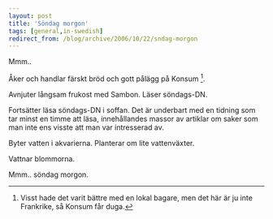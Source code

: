 ```yaml
---
layout: post
title: 'Söndag morgon'
tags: [general,in-swedish]
redirect_from: /blog/archive/2006/10/22/sndag-morgon
---
```


Mmm..

Åker och handlar färskt bröd och gott pålägg på Konsum [^1].

Avnjuter långsam frukost med Sambon. Läser söndags-DN.

Fortsätter läsa söndags-DN i soffan. Det är underbart med en tidning som
tar minst en timme att läsa, innehållandes massor av artiklar om saker
som man inte ens visste att man var intresserad av.

Byter vatten i akvarierna. Planterar om lite vattenväxter.

Vattnar blommorna.

Mmm.. söndag morgon.

[^1]: Visst hade det varit bättre med en lokal bagare, men det här är ju
    inte Frankrike, så Konsum får duga.

